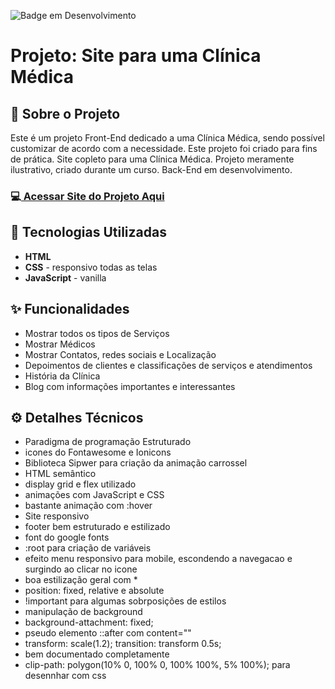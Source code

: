 ![Badge em Desenvolvimento](http://img.shields.io/static/v1?label=STATUS&message=EM%20DESENVOLVIMENTO&color=GREEN&style=for-the-badge) 

<h1>Projeto: Site para uma Clínica Médica</h1>

<h2>📌 Sobre o Projeto</h2>
<p>Este é um projeto Front-End dedicado a uma Clínica Médica, sendo possível customizar de acordo com a necessidade. Este projeto foi criado para fins de prática. Site copleto para uma Clínica Médica. Projeto meramente ilustrativo, criado durante um curso. Back-End em desenvolvimento.</p>

<h3>💻<a href="https://deangelleses.github.io/site_clinica_medica-HTML-CSS-JavaScript/" target="_blank"> Acessar Site do Projeto Aqui</a></h3>

<h2>🚀 Tecnologias Utilizadas</h2>
<ul>
  <li><b>HTML</b></li>
  <li><b>CSS</b> - responsivo todas as telas</li> 
  <li><b>JavaScript</b> - vanilla</li>
</ul>

<h2>✨ Funcionalidades</h2>
<ul>
  <li>Mostrar todos os tipos de Serviços</li>
  <li>Mostrar Médicos</li>
  <li>Mostrar Contatos, redes sociais e Localização</li>
  <li>Depoimentos de clientes e classificações de serviços e atendimentos</li>
  <li>História da Clínica</li>
  <li>Blog com informações importantes e interessantes</li>
</ul>

<h2>⚙️ Detalhes Técnicos</h2>
<ul>
  <li>Paradigma de programação Estruturado</li>
  <li>icones do Fontawesome e Ionicons</li>
  <li>Biblioteca Sipwer para criação da animação carrossel</li>
  <li>HTML semântico</li>
  <li>display grid e flex utilizado</li>
  <li>animações com JavaScript e CSS</li>
  <li>bastante animação com :hover</li>
  <li>Site responsivo</li>
  <li>footer bem estruturado e estilizado</li>
  <li>font do google fonts</li>
  <li>:root para criação de variáveis</li>
  <li>efeito menu responsivo para mobile, escondendo a navegacao e surgindo ao clicar no icone</li>
  <li>boa estilização geral com *</li>
  <li>position: fixed, relative e absolute</li>
  <li>!important para algumas sobrposições de estilos</li>
  <li>manipulação de background</li>
  <li>background-attachment: fixed; </li>
  <li>pseudo elemento ::after com content=""</li>
  <li>transform: scale(1.2); transition: transform 0.5s;</li>
  <li>bem documentado completamente</li>
  <li>clip-path: polygon(10% 0, 100% 0, 100% 100%, 5% 100%); para desennhar com css</li>
</ul>
